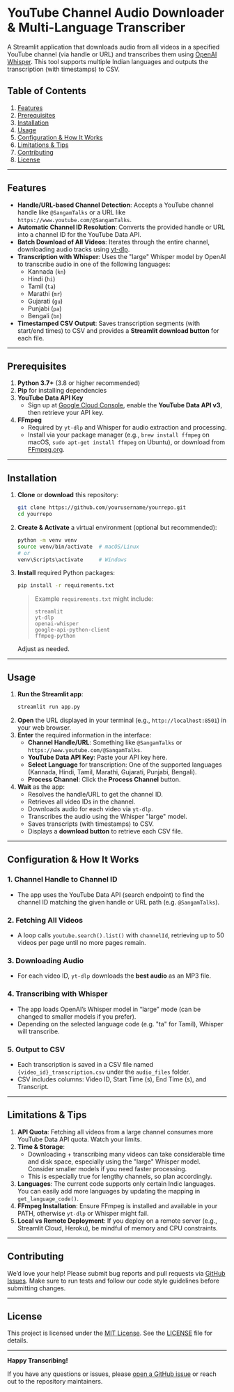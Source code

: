 # YouTube Channel Audio Downloader & Multi-Language Transcriber

A Streamlit application that downloads audio from all videos in a specified YouTube channel (via handle or URL) and transcribes them using [OpenAI Whisper](https://github.com/openai/whisper). This tool supports multiple Indian languages and outputs the transcription (with timestamps) to CSV.

## Table of Contents

1. [Features](#features)  
2. [Prerequisites](#prerequisites)  
3. [Installation](#installation)  
4. [Usage](#usage)  
5. [Configuration & How It Works](#configuration--how-it-works)  
6. [Limitations & Tips](#limitations--tips)  
7. [Contributing](#contributing)  
8. [License](#license)

---

## Features

- **Handle/URL-based Channel Detection**: Accepts a YouTube channel handle like `@SangamTalks` or a URL like `https://www.youtube.com/@SangamTalks`.  
- **Automatic Channel ID Resolution**: Converts the provided handle or URL into a channel ID for the YouTube Data API.  
- **Batch Download of All Videos**: Iterates through the entire channel, downloading audio tracks using [yt-dlp](https://github.com/yt-dlp/yt-dlp).  
- **Transcription with Whisper**: Uses the "large" Whisper model by OpenAI to transcribe audio in one of the following languages:
  - Kannada (`kn`)
  - Hindi (`hi`)
  - Tamil (`ta`)
  - Marathi (`mr`)
  - Gujarati (`gu`)
  - Punjabi (`pa`)
  - Bengali (`bn`)
- **Timestamped CSV Output**: Saves transcription segments (with start/end times) to CSV and provides a **Streamlit download button** for each file.

---

## Prerequisites

1. **Python 3.7+** (3.8 or higher recommended)  
2. **Pip** for installing dependencies  
3. **YouTube Data API Key**  
   - Sign up at [Google Cloud Console](https://console.cloud.google.com/), enable the **YouTube Data API v3**, then retrieve your API key.  
4. **FFmpeg**  
   - Required by `yt-dlp` and Whisper for audio extraction and processing.  
   - Install via your package manager (e.g., `brew install ffmpeg` on macOS, `sudo apt-get install ffmpeg` on Ubuntu), or download from [FFmpeg.org](https://ffmpeg.org/).

---

## Installation

1. **Clone** or **download** this repository:
   ```bash
   git clone https://github.com/yourusername/yourrepo.git
   cd yourrepo
   ```

2. **Create & Activate** a virtual environment (optional but recommended):
   ```bash
   python -m venv venv
   source venv/bin/activate  # macOS/Linux
   # or
   venv\Scripts\activate     # Windows
   ```

3. **Install** required Python packages:
   ```bash
   pip install -r requirements.txt
   ```
   > Example `requirements.txt` might include:
   > ```
   > streamlit
   > yt-dlp
   > openai-whisper
   > google-api-python-client
   > ffmpeg-python
   > ```
   Adjust as needed.

---

## Usage

1. **Run the Streamlit app**:
   ```bash
   streamlit run app.py
   ```
2. **Open** the URL displayed in your terminal (e.g., `http://localhost:8501`) in your web browser.
3. **Enter** the required information in the interface:
   - **Channel Handle/URL**: Something like `@SangamTalks` or `https://www.youtube.com/@SangamTalks`.  
   - **YouTube Data API Key**: Paste your API key here.  
   - **Select Language** for transcription: One of the supported languages (Kannada, Hindi, Tamil, Marathi, Gujarati, Punjabi, Bengali).  
   - **Process Channel**: Click the **Process Channel** button.
4. **Wait** as the app:
   - Resolves the handle/URL to get the channel ID.  
   - Retrieves all video IDs in the channel.  
   - Downloads audio for each video via `yt-dlp`.  
   - Transcribes the audio using the Whisper "large" model.  
   - Saves transcripts (with timestamps) to CSV.  
   - Displays a **download button** to retrieve each CSV file.

---

## Configuration & How It Works

### 1. Channel Handle to Channel ID
- The app uses the YouTube Data API (search endpoint) to find the channel ID matching the given handle or URL path (e.g. `@SangamTalks`).  

### 2. Fetching All Videos
- A loop calls `youtube.search().list()` with `channelId`, retrieving up to 50 videos per page until no more pages remain.  

### 3. Downloading Audio
- For each video ID, `yt-dlp` downloads the **best audio** as an MP3 file.

### 4. Transcribing with Whisper
- The app loads OpenAI’s Whisper model in “large” mode (can be changed to smaller models if you prefer).  
- Depending on the selected language code (e.g. "ta" for Tamil), Whisper will transcribe.  

### 5. Output to CSV
- Each transcription is saved in a CSV file named `{video_id}_transcription.csv` under the `audio_files` folder.  
- CSV includes columns: Video ID, Start Time (s), End Time (s), and Transcript.  

---

## Limitations & Tips

1. **API Quota**: Fetching all videos from a large channel consumes more YouTube Data API quota. Watch your limits.  
2. **Time & Storage**:
   - Downloading + transcribing many videos can take considerable time and disk space, especially using the "large" Whisper model. Consider smaller models if you need faster processing.  
   - This is especially true for lengthy channels, so plan accordingly.  
3. **Languages**: The current code supports only certain Indic languages. You can easily add more languages by updating the mapping in `get_language_code()`.  
4. **FFmpeg Installation**: Ensure FFmpeg is installed and available in your PATH, otherwise `yt-dlp` or Whisper might fail.  
5. **Local vs Remote Deployment**: If you deploy on a remote server (e.g., Streamlit Cloud, Heroku), be mindful of memory and CPU constraints.  

---

## Contributing

We’d love your help! Please submit bug reports and pull requests via [GitHub Issues](https://github.com/yourusername/yourrepo/issues). Make sure to run tests and follow our code style guidelines before submitting changes.

---

## License

This project is licensed under the [MIT License](LICENSE). See the [LICENSE](LICENSE) file for details.

---

**Happy Transcribing!** 

If you have any questions or issues, please [open a GitHub issue](https://github.com/yourusername/yourrepo/issues) or reach out to the repository maintainers.  
